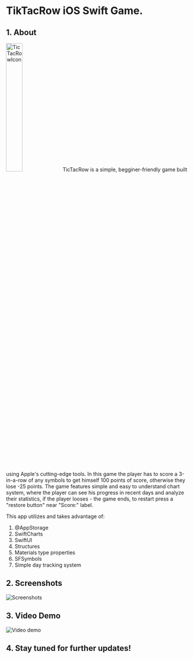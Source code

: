 # TikTacRow iOS Swift Game.
## 1. About
<img src="https://github.com/user-attachments/assets/72b9ad91-e962-4f21-a0e1-a4bf1a31729f" alt="TicTacRowIcon" width="30%">
TicTacRow is a simple, begginer-friendly game built using Apple's cutting-edge tools. In this game the player has to score a 3-in-a-row of any symbols to get himself 100 points of score, otherwise they lose -25 points. The game features simple and easy to understand chart system, where the player can see his progress in recent days and analyze their statistics, if the player looses - the game ends, to restart press a "restore button" near "Score:" label.

This app utilizes and takes advantage of:

 1. @AppStorage
 2. SwiftCharts
 3. SwiftUI
 4. Structures
 5. Materials type properties
 6. SFSymbols
 7. Simple day tracking system

## 2. Screenshots
![Screenshots](https://github.com/MaksGorobets/TicTacRow/assets/139014119/be92348b-d395-41e4-a385-6f74edc95870)
## 3. Video Demo
![Video demo](https://github.com/MaksGorobets/TicTacRow/assets/139014119/b017815a-8305-413d-a6d0-5c8b0cdd426d)

## 4. Stay tuned for further updates!
